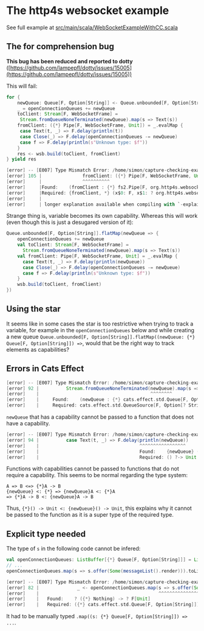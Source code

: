 # The http4s websocket example
See full example at [src/main/scala/WebSocketExampleWithCC.scala](src/main/scala/WebSocketExampleWithCC.scala)

## The for comprehension bug

**This bug has been reduced and reported to dotty** ([https://github.com/lampepfl/dotty/issues/15005](https://github.com/lampepfl/dotty/issues/15005))

This will fail:
```scala
for {
    newQueue: Queue[F, Option[String]] <- Queue.unbounded[F, Option[String]]
    _ = openConnectionQueues += newQueue
    toClient: Stream[F, WebSocketFrame] =
     Stream.fromQueueNoneTerminated(newQueue).map(s => Text(s))
    fromClient: ({*} Pipe[F, WebSocketFrame, Unit]) = _.evalMap {
     case Text(t, _) => F.delay(println(t))
     case Close(_) => F.delay(openConnectionQueues -= newQueue)
     case f => F.delay(println(s"Unknown type: $f"))
    }
    res <- wsb.build(toClient, fromClient)
} yield res
```
```scala
[error] -- [E007] Type Mismatch Error: /home/simon/capture-checking-examples/http4s-websockets/src/main/scala/WebSocketExampleWithCC.scala:105:15 
[error] 105 |               fromClient: ({*} Pipe[F, WebSocketFrame, Unit]) = _.evalMap {
[error]     |               ^^^^^^^^^^
[error]     |Found:    (fromClient : {*} fs2.Pipe[F, org.http4s.websocket.WebSocketFrame, Unit])
[error]     |Required: {fromClient, *} (x$0: F, x$1: ? org.http4s.websocket.WebSocketFrame) -> Unit
[error]     |
[error]     | longer explanation available when compiling with `-explain`

```
Strange thing is, variable becomes its own capability.
Whereas this will work (even though this is just a desugared version of it):

```scala
Queue.unbounded[F, Option[String]].flatMap(newQueue => {
    openConnectionQueues += newQueue
    val toClient: Stream[F, WebSocketFrame] =
      Stream.fromQueueNoneTerminated(newQueue).map(s => Text(s))
    val fromClient: Pipe[F, WebSocketFrame, Unit] = _.evalMap {
      case Text(t, _) => F.delay(println(newQueue))
      case Close(_) => F.delay(openConnectionQueues -= newQueue)
      case f => F.delay(println(s"Unknown type: $f"))
    }
    wsb.build(toClient, fromClient)
})
```

## Using the star
It seems like in some cases the star is too restrictive when trying to track a variable, for example in the `openConnectionQueues` below and while creating a new queue `Queue.unbounded[F, Option[String]].flatMap((newQueue: {*} Queue[F, Option[String]]) =>`, would that be the right way to track elements as capabilities? 

## Errors in Cats Effect

```scala
[error] -- [E007] Type Mismatch Error: /home/simon/capture-checking-examples/http4s-websockets/src/main/scala/WebSocketExampleWithCC.scala:92:41 
[error] 92 |          Stream.fromQueueNoneTerminated(newQueue).map(s => Text(s))
[error]    |                                         ^^^^^^^^
[error]    |     Found:    (newQueue : {*} cats.effect.std.Queue[F, Option[String]])
[error]    |     Required: cats.effect.std.QueueSource[F, Option[? String]]
```
`newQueue` that has a capability cannot be passed to a function that does not have a capability.

```scala
[error] -- [E007] Type Mismatch Error: /home/simon/capture-checking-examples/http4s-websockets/src/main/scala/WebSocketExampleWithCC.scala:94:44 
[error] 94 |          case Text(t, _) => F.delay(println(newQueue))
[error]    |                                     ^^^^^^^^^^^^^^^^^
[error]    |                                     Found:    {newQueue} () ?-> Unit
[error]    |                                     Required: () ?-> Unit
```
Functions with capabilities cannot be passed to functions that do not require a capability. This seems to be normal regarding the type system:
```
A => B <=> {*}A -> B
{newQueue} <: {*} => {newQueue}A <: {*}A
=> {*}A -> B <: {newQueue}A -> B
```
Thus, `{*}() -> Unit <: {newQueue}() -> Unit`, this explains why it cannot be passed to the function as it is a super type of the required type.

## Explicit type needed
The type of `s` in the following code cannot be infered:

```scala
val openConnectionQueues: ListBuffer[{*} Queue[F, Option[String]]] = ListBuffer[{*} Queue[F, Option[String]]]()
// ...
openConnectionQueues.map(s => s.offer(Some(messageList().render))).toList.sequence
```
```scala
[error] -- [E007] Type Mismatch Error: /home/simon/capture-checking-examples/http4s-websockets/src/main/scala/WebSocketExampleWithCC.scala:82:44 
[error] 82 |              _ <- openConnectionQueues.map(s => s.offer(Some(messageList().render))).toList.sequence
[error]    |                                            ^^^^^^^^^^^^^^^^^^^^^^^^^^^^^^^^^^^^^^^^
[error]    |   Found:    ? ({*} Nothing) -> ? F[Unit]
[error]    |   Required: ({*} cats.effect.std.Queue[F, Option[String]]) => ? F[Unit]
```

It had to be manually typed `.map((s: {*} Queue[F, Option[String]]) => ...`.
